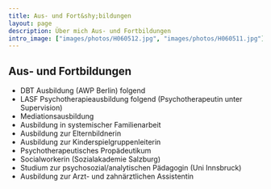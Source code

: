 ```yaml
---
title: Aus- und Fort&shy;bildungen
layout: page
description: Über mich Aus- und Fortbildungen
intro_image: ["images/photos/H060512.jpg", "images/photos/H060511.jpg"]
---
```


## Aus- und Fortbildungen
* DBT Ausbildung (AWP Berlin) folgend
* LASF Psychotherapieausbildung folgend (Psychotherapeutin unter Supervision)
* Mediationsausbildung
* Ausbildung in systemischer Familienarbeit
* Ausbildung zur Elternbildnerin
* Ausbildung zur Kinderspielgruppenleiterin
* Psychotherapeutisches Propädeutikum
* Socialworkerin (Sozialakademie Salzburg)
* Studium zur  psychosozial/analytischen Pädagogin (Uni Innsbruck)
* Ausbildung zur Arzt- und zahnärztlichen Assistentin